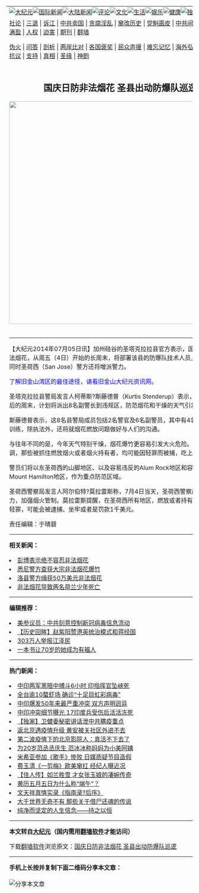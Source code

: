 <a name="1" id="1" target="_blank"></a><span id="1"></span>
<table align=center border="0"><tr><td colspan="2" VALIGN=TOP><a href="https://github.com/ahhwwb204/djy/blob/master/gb/nsc413.md#1"><img src="https://raw.githubusercontent.com/ahhwwb204/www/master/t/djy/1.jpg" title="大纪元"></a><a href="https://github.com/ahhwwb204/djy/blob/master/gb/n24hr.md#1"><img src="https://raw.githubusercontent.com/ahhwwb204/www/master/t/djy/3.jpg" title="国际新闻"></a><a href="https://github.com/ahhwwb204/djy/blob/master/gb/nsc413.md#1"><img src="https://raw.githubusercontent.com/ahhwwb204/www/master/t/djy/4.jpg" title="大陆新闻"></a><a href="https://github.com/ahhwwb204/djy/blob/master/gb/news392.md#1"><img src="https://raw.githubusercontent.com/ahhwwb204/www/master/t/djy/5.jpg" title="评论"></a><a href="https://github.com/ahhwwb204/djy/blob/master/gb/news2007.md#1"><img src="https://raw.githubusercontent.com/ahhwwb204/www/master/t/djy/6.jpg" title="文化"></a><a href="https://github.com/ahhwwb204/djy/blob/master/gb/news2008.md#1"><img src="https://raw.githubusercontent.com/ahhwwb204/www/master/t/djy/7.jpg" title="生活"></a><a href="https://github.com/ahhwwb204/djy/blob/master/gb/ncyule.md#1"><img src="https://raw.githubusercontent.com/ahhwwb204/www/master/t/djy/8.jpg" title="娱乐"></a><a href="https://github.com/ahhwwb204/djy/blob/master/gb/nsc1002.md#1"><img src="https://raw.githubusercontent.com/ahhwwb204/www/master/t/djy/9.jpg" title="健康"><a href="https://github.com/ahhwwb204/djy/blob/master/gb/nf6092.md#1"><img src="https://raw.githubusercontent.com/ahhwwb204/www/master/t/djy/10a.jpg" title="独家"></a><a href="https://github.com/ahhwwb204/djy/blob/master/gb/nf4514.md#1"><img src="https://raw.githubusercontent.com/ahhwwb204/www/master/t/djy/12a.jpg" title="头条"></a></td></tr>
<tr><td colspan="2" VALIGN=TOP><a target="_blank" href="https://github.com/ahhwwb204/djy/blob/master/gb/9p.md#1">社论</a> | <a target="_blank" href="https://github.com/ahhwwb204/djy/blob/master/gb/nf5657.md#1">三退</a> | <a target="_blank" href="https://github.com/ahhwwb204/djy/blob/master/gb/nf6124.md#1">诉江</a> | <a target="_blank" href="https://github.com/ahhwwb204/djy/blob/master/gb/nf1176117.md#1">中共卖国</a> | <a target="_blank" href="https://github.com/ahhwwb204/djy/blob/master/gb/nf5773.md#1">贪腐淫乱</a> | <a target="_blank" href="https://github.com/ahhwwb204/djy/blob/master/gb/nf1176115.md#1">窜改历史</a> | <a target="_blank" href="https://github.com/ahhwwb204/djy/blob/master/gb/nf1176107.md#1">党魁画皮</a> | <a target="_blank" href="https://github.com/ahhwwb204/djy/blob/master/gb/nf1320400.md#1">中共间谍</a> | <a target="_blank" href="https://github.com/ahhwwb204/djy/blob/master/gb/nf1176114.md#1">破坏传统</a> | <a target="_blank" href="https://github.com/ahhwwb204/ntdtv/blob/master/gb/prog447_1.md#1">恶贯满盈</a> | <a target="_blank" href="https://github.com/ahhwwb204/djy/blob/master/gb/ncid278.md#1">人权</a> | <a target="_blank" href="https://github.com/ahhwwb204/djy/blob/master/gb/nf1176111.md#1">迫害</a> | <a target="_blank" href="https://gitlab.com/szzdlab/mh-qikan/blob/master/README.md#1">期刊</a> | <a target="_blank" href="https://github.com/ahhwwb204/www/blob/master/README.md?zsrh#8">翻墙</a></p><p><a target="_blank" href="https://github.com/ahhwwb204/djy/blob/master/gb/nf5562.md#1">伪火</a> | <a target="_blank" href="https://github.com/ahhwwb204/djy/blob/master/gb/nf4378.md#1">问答</a> | <a target="_blank" href="https://github.com/ahhwwb204/djy/blob/master/gb/nf5792.md#1">剖析</a> | <a target="_blank" href="https://github.com/ahhwwb204/djy/blob/master/gb/nf5735.md#1">两岸比对</a> | <a target="_blank" href="https://github.com/ahhwwb204/djy/blob/master/gb/nf6119.md#1">各国褒奖</a> | <a target="_blank" href="https://github.com/ahhwwb204/djy/blob/master/gb/nf6120.md#1">民众声援</a> | <a target="_blank" href="https://github.com/ahhwwb204/djy/blob/master/gb/nf1188594.md#1">难忘记忆</a> | <a target="_blank" href="https://github.com/ahhwwb204/djy/blob/master/gb/nf3180.md#1">海外弘传</a> | <a target="_blank" href="https://github.com/ahhwwb204/djy/blob/master/gb/nf5410.md#1">万人上访</a> | <a target="_blank" href="https://github.com/ahhwwb204/ntdtv/blob/master/gb/prog1530_1.md#1">和平抗议</a> | <a target="_blank" href="https://github.com/ahhwwb204/djy/blob/master/gb/nf4386.md#1">支持</a> | <a target="_blank" href="https://github.com/ahhwwb204/djy/blob/master/gb/nf4389.md#1">真相</a> | <a target="_blank" href="https://github.com/ahhwwb204/djy/blob/master/gb/nf5790.md#1">圣缘</a> | <a target="_blank" href="https://github.com/ahhwwb204/djy/blob/master/gb/nf4786.md#1">神韵</a></td></tr>
<tr><td VALIGN=TOP width="626"><h2 align=center>国庆日防非法烟花 圣县出动防爆队巡逻</h2>
<img width="600" src="https://i.epochtimes.com/assets/uploads/2020/06/GettyImages-1220560669-320x200.jpg" />
<h6></h6>
<hr>
	<p>【大纪元2014年07月05日讯】加州硅谷的圣塔克拉拉县官方表示，国庆日为防范非法烟花，从周五（4日）开始的长周末，将部署该县的防爆队技术人员上街头巡逻，同时圣荷西（San Jose）警方还将增派警力。</p>
<p><ahref=http://sf.epochtimes.com/><font color=#0000ff>了解旧金山湾区的最佳途径，请看旧金山大纪元资讯网。</font></a></p>
<p>圣塔克拉拉县警局发言人柯蒂斯?斯藤德普（Kurtis Stenderup）表示，在独立日及之后的周末，计划将派出8名副警长到违规区，防范烟花和干燥的天气引发火灾。</p>
<p>斯藤德普表示，这8名县警局成员包括2名警官及6名副警员，其中有4名接受过爆破训练，除执法外，还将就烟花燃放问题做好与人们的沟通。</p>
<p>与往年不同的是，今年天气特别干燥，烟花爆竹更容易引发大火危险。斯藤德普强调，那些被抓住燃放烟火或者烟火持有者，均可能因轻罪而被捕，吃上一个单子。</p>
<p>警员们将以东圣荷西的山脚地区、以及容易违反的Alum Rock地区和容易引发火灾的Mount Hamilton地区，作为重点防范区域。</p>
<p>圣荷西警察局发言人阿尔伯特?莫拉雷斯称，7月4日当天，圣荷西警察局将增派警力，加强烟火管制。莫拉雷斯提醒，在圣荷西所有地区，燃放或者持有烟花爆竹均是轻罪，可能会被逮捕、坐牢或者是罚款1千美元。</p>
<p>责任编辑：于晴碧</p>
	
<hr>


<strong>相关新闻：</strong>
<li><a href="https://github.com/ahhwwb204/djy/blob/master/gb/6/6/13/n1350024.md#1">彭博表示绝不容忍非法烟花</a></li>
<li><a href="https://github.com/ahhwwb204/djy/blob/master/gb/8/1/9/n1971026.md#1">悉尼警方查获大宗非法烟花爆竹</a></li>
<li><a href="https://github.com/ahhwwb204/djy/blob/master/gb/10/6/23/n2945468.md#1">洛县警方缉获50万美元非法烟花</a></li>
<li><a href="https://github.com/ahhwwb204/djy/blob/master/gb/11/1/2/n3130767.md#1">非法烟花导致两名荷兰少年死亡</a></li>
<hr>


<strong>编辑推荐：</strong>
<li><a href="https://github.com/onzhi266/djy/blob/master/gb/20/2/22/n11887949.md#1">美参议员：中共刻意控制新冠病毒信息流动</a></li>
<li><a href="https://github.com/tsiac2612/djy/blob/master/gb/19/10/20/n11600972.md#1" target="_blank">【历史回眸】赵紫阳赞港英统治模式和蒋经国</a></li><li><a href="https://github.com/ahhwwb204/djy/blob/master/gb/18/12/9/n10900044.md?dfh#1" target="_blank">303万人举报江泽民</a></li><li><a href="https://github.com/tsiac2612/djy/blob/master/gb/18/11/1/n10824187.md#1" target="_blank">一本书让70岁的她成为有福人</a></li>
<hr>

<strong>热门新闻：</strong>
<li><a href="https://github.com/ahhwwb204/djy/blob/master/gb/20/6/17/n12191954.md#1">中印两军黑暗中搏斗6小时 印指挥官坠峡死</a></li>
<li><a href="https://github.com/ahhwwb204/djy/blob/master/gb/20/6/17/n12192306.md#1">全台逾10螯虾场 确诊“十足目虹彩病毒”</a></li>
<li><a href="https://github.com/ahhwwb204/djy/blob/master/gb/20/6/17/n12192677.md#1">中印爆发50年来最严重冲突 双方声明迥异</a></li>
<li><a href="https://github.com/ahhwwb204/djy/blob/master/gb/20/6/17/n12192420.md#1">中印冲突细节曝光 17印度兵受伤后活活冻死</a></li>
<li><a href="https://github.com/ahhwwb204/djy/blob/master/gb/20/6/2/n12156428.md#1">【独家】卫健委秘密讲话泄中共瞒疫重点</a></li>
<li><a href="https://github.com/ahhwwb204/djy/blob/master/gb/20/6/17/n12191577.md#1">返北京遇疫情升级 黄安被关社区外进不去</a></li>
<li><a href="https://github.com/ahhwwb204/djy/blob/master/gb/20/6/16/n12190137.md#1">第二波疫情下的北京影院人：真活不下去了</a></li>
<li><a href="https://github.com/ahhwwb204/djy/blob/master/gb/20/6/16/n12190453.md#1">为20岁范丞丞庆生 范冰冰称妈妈为小美阿姨</a></li>
<li><a href="https://github.com/ahhwwb204/djy/blob/master/gb/20/6/17/n12193273.md#1">米希亚参加《歌手》惨败 日媒质疑节目造假</a></li>
<li><a href="https://github.com/ahhwwb204/djy/blob/master/gb/20/6/18/n12193783.md#1">费玉清《一剪梅》欧美窜红 经纪人曝近况</a></li>
<li><a href="https://github.com/ahhwwb204/djy/blob/master/gb/20/6/12/n12181432.md#1">【佳人传】如兰胜雪 才女张玉娘的凄婉传奇</a></li>
<li><a href="https://github.com/ahhwwb204/djy/blob/master/gb/20/6/12/n12179666.md#1">黄历五月五日为什么称“端午”？</a></li>
<li><a href="https://github.com/ahhwwb204/djy/blob/master/gb/15/2/7/n4361655.md#1">文天祥真情实录《指南录?后序》</a></li>
<li><a href="https://github.com/ahhwwb204/djy/blob/master/gb/20/6/17/n12192100.md#1">大千世界无奇不有 那些关于借尸还魂的传说</a></li>
<li><a href="https://github.com/ahhwwb204/djy/blob/master/gb/10/7/21/n2972041.md#1">纯净而坚定的人生信念——持之以恒</a></li>
<hr>

<strong>本文转自<a href="https://www.epochtimes.com">大纪元</a>（国内需用<a href="https://github.com/ahhwwb204/www/blob/master/README.md#8">翻墙软件</a>才能访问）</strong><p>下载<a href="https://github.com/ahhwwb204/www/blob/master/README.md#8">翻墙软件</a>浏览原文：<a href="https://www.epochtimes.com/gb/14/7/6/n4194309.htm">国庆日防非法烟花 圣县出动防爆队巡逻</a></p><hr>

<strong>手机上长按并复制下面二维码分享本文章：</strong><br><br><img src="http://d1p1.ip.zn2.us/v.php?action=qrcode&url=https://github.com/ahhwwb204/djy/blob/master/gb/14/7/6/n4194309.md%231" title="分享本文章"></td><td VALIGN=TOP><a href="https://github.com/ahhwwb204/djy/blob/master/gb/16/1/21/n4622075.md?dfh#1" target="_blank"><img src="https://raw.githubusercontent.com/ahhwwb204/djy/master/gb/300/wei-f1.jpg" title="中共的伪火骗局"  alt="中共的伪火骗局"></a><br><a href="https://github.com/ahhwwb204/www/blob/master/README.md?dfh#9" target="_blank"><img src="https://raw.githubusercontent.com/ahhwwb204/djy/master/gb/300/yong-h.jpg" title="永恒的见证"  alt="永恒的见证"></a><br><a href="https://github.com/ahhwwb204/djy/blob/master/gb/13/9/29/n3974789.md?dfh#1" target="_blank"><img src="https://raw.githubusercontent.com/ahhwwb204/djy/master/gb/300/shang-lnz.jpg" title="善良女子被中共投男牢"  alt="善良女子被中共投男牢"></a><br><a href="https://github.com/ahhwwb204/djy/blob/master/gb/16/3/16/n4663449.md?dfh#1" target="_blank"><img src="https://raw.githubusercontent.com/ahhwwb204/djy/master/gb/300/huo-z3.jpg" title="警卫目击活摘器官"  alt="警卫目击活摘器官"></a><br><a href="https://github.com/ahhwwb204/djy/blob/master/gb/16/8/7/n8177641.md?dfh#1" target="_blank"><img src="https://raw.githubusercontent.com/ahhwwb204/djy/master/gb/300/huo-z4.jpg" title="证人描述活摘恐怖"  alt="证人描述活摘恐怖"></a><br><a href="https://github.com/ahhwwb204/djy/blob/master/gb/10/4/19/n2881569.md?dfh#1" target="_blank"><img src="https://raw.githubusercontent.com/ahhwwb204/djy/master/gb/300/huo-z1.jpg" title="揭开活摘器官黑幕"  alt="揭开活摘器官黑幕"></a><br><a href="https://github.com/ahhwwb204/djy/blob/master/gb/10/11/7/n3077476.md?dfh#1" target="_blank"><img src="https://raw.githubusercontent.com/ahhwwb204/djy/master/gb/300/ma-ks.jpg" title="马克思的成魔之路"  alt="马克思的成魔之路"></a><br><a href="https://github.com/ahhwwb204/djy/blob/master/gb/14/6/9/n4173977.md?dfh#1" target="_blank"><img src="https://raw.githubusercontent.com/ahhwwb204/djy/master/gb/300/chang-zs.jpg" title="藏字石 蕴天机"  alt="藏字石 蕴天机"></a><br><a href="https://github.com/ahhwwb204/djy/blob/master/gb/18/5/10/n10381511.md?dfh#1" target="_blank"><img src="https://raw.githubusercontent.com/ahhwwb204/djy/master/gb/300/st1.jpg" title="关注3亿人三退"  alt="关注3亿人三退"></a><br><a href="https://github.com/ahhwwb204/djy/blob/master/gb/18/3/21/n10237682.md?dfh#1" target="_blank"><img src="https://raw.githubusercontent.com/ahhwwb204/djy/master/gb/300/jie-t.jpg" title="解体中共复兴中华"  alt="解体中共复兴中华"></a><br><a href="https://github.com/ahhwwb204/djy/blob/master/gb/9/2/9/n2422991.md?dfh#1" target="_blank"><img src="https://raw.githubusercontent.com/ahhwwb204/djy/master/gb/300/gao-zs.jpg" title="中共迫害良心律师"  alt="中共迫害良心律师"></a><br><a href="https://github.com/ahhwwb204/djy/blob/master/gb/18/12/9/n10900044.md?dfh#1" target="_blank"><img src="https://raw.githubusercontent.com/ahhwwb204/djy/master/gb/300/sj1.jpg" title="303万人举报江泽民"  alt="303万人举报江泽民"></a><br><a href="https://github.com/ahhwwb204/djy/blob/master/gb/18/8/28/n10672014.md?dfh#1" target="_blank"><img src="https://raw.githubusercontent.com/ahhwwb204/djy/master/gb/300/sj2.jpg" title="这些官员为何起诉江泽民"  alt="这些官员为何起诉江泽民"></a><br><a href="https://github.com/ahhwwb204/djy/blob/master/gb/8/12/18/n2367165.md?dfh#1" target="_blank"><img src="https://raw.githubusercontent.com/ahhwwb204/djy/master/gb/300/liangan.jpg" title="海峡两岸的强烈对比"  alt="海峡两岸的强烈对比"></a><br><a href="https://github.com/ahhwwb204/djy/blob/master/gb/15/12/10/n4593139.md?dfh#1" target="_blank"><img src="https://raw.githubusercontent.com/ahhwwb204/djy/master/gb/300/jia-ndzl.jpg" title="加拿大总理的贺信"  alt="加拿大总理的贺信"></a><br><a href="https://github.com/ahhwwb204/djy/blob/master/gb/11/6/17/n3289382.md?dfh#1" target="_blank"><img src="https://raw.githubusercontent.com/ahhwwb204/djy/master/gb/300/xiao-wd.jpg" title="探寻真相兼听则明"  alt="探寻真相兼听则明"></a><br><a href="https://github.com/ahhwwb204/djy/blob/master/gb/18/10/27/n10812623.md?dfh#1" target="_blank"><img src="https://raw.githubusercontent.com/ahhwwb204/djy/master/gb/300/yindu.jpg" title="印度媒体报道东方"  alt="印度媒体报道东方"></a><br><a href="https://github.com/ahhwwb204/djy/blob/master/gb/18/6/9/n10469652.md?dfh#1" target="_blank"><img src="https://raw.githubusercontent.com/ahhwwb204/djy/master/gb/300/xie-j.jpg" title="不一样的海外校园"  alt="不一样的海外校园"></a><br><a href="https://github.com/ahhwwb204/djy/blob/master/gb/7/4/5/n1669415.md?dfh#1" target="_blank"><img src="https://raw.githubusercontent.com/ahhwwb204/djy/master/gb/300/li-up.jpg" title="从大师到徒弟的传奇"  alt="从大师到徒弟的传奇"></a><br><a href="https://github.com/ahhwwb204/djy/blob/master/gb/17/5/26/n9191512.md?dfh#1" target="_blank"><img src="https://raw.githubusercontent.com/ahhwwb204/djy/master/gb/300/zfl2.jpg" title="亿万人与东方一本奇书"  alt="亿万人与东方一本奇书"></a><br><a href="https://github.com/ahhwwb204/djy/blob/master/gb/13/11/27/n4020290.md?dfh#1" target="_blank"><img src="https://raw.githubusercontent.com/ahhwwb204/djy/master/gb/300/zhen-h.jpg" title="大陆见不到的震撼场面"  alt="大陆见不到的震撼场面"></a><br><a href="https://github.com/ahhwwb204/djy/blob/master/gb/15/7/17/n4482910.md?dfh#1" target="_blank"><img src="https://raw.githubusercontent.com/ahhwwb204/djy/master/gb/300/dalu-sk.jpg" title="人心向善 大陆当初盛况"  alt="人心向善 大陆当初盛况"></a><br><a href="https://github.com/ahhwwb204/djy/blob/master/gb/19/1/5/n10955468.md?dfh#1" target="_blank"><img src="https://raw.githubusercontent.com/ahhwwb204/djy/master/gb/300/zfl1.jpg" title="追寻真理 这书讲什么"  alt="追寻真理 这书讲什么"></a><br><a href="https://github.com/ahhwwb204/www/blob/master/README.md?dfh#1" target="_blank"><img src="https://raw.githubusercontent.com/ahhwwb204/djy/master/gb/300/fq1.jpg" title="下载免费翻墙软件"  alt="下载免费翻墙软件"></a><br></td></tr></table>
